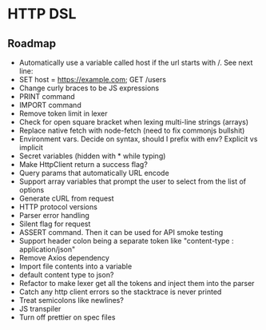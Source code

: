 # HTTP DSL

## Roadmap
- Automatically use a variable called host if the url starts with /. See next line:
- SET host = https://example.com; GET /users
- Change curly braces to be JS expressions
- PRINT command
- IMPORT command
- Remove token limit in lexer
- Check for open square bracket when lexing multi-line strings (arrays)
- Replace native fetch with node-fetch (need to fix commonjs bullshit)
- Environment vars. Decide on syntax, should I prefix with env? Explicit vs implicit
- Secret variables (hidden with * while typing)
- Make HttpClient return a success flag?
- Query params that automatically URL encode
- Support array variables that prompt the user to select from the list of options
- Generate cURL from request
- HTTP protocol versions
- Parser error handling
- Silent flag for request
- ASSERT command. Then it can be used for API smoke testing
- Support header colon being a separate token like "content-type : application/json"
- Remove Axios dependency
- Import file contents into a variable
- default content type to json?
- Refactor to make lexer get all the tokens and inject them into the parser
- Catch any http client errors so the stacktrace is never printed
- Treat semicolons like newlines?
- JS transpiler
- Turn off prettier on spec files


